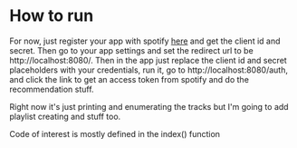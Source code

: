 # How to run

For now, just register your app with spotify [here](https://developer.spotify.com/dashboard/) and get the client id and secret. Then go to your app settings and set the redirect url to be http://localhost:8080/. Then in the app just replace the client id and secret placeholders with your credentials, run it, go to http://localhost:8080/auth, and click the link to get an access token from spotify and do the recommendation stuff.

Right now it's just printing and enumerating the tracks but I'm going to add playlist creating and stuff too.

Code of interest is mostly defined in the index() function

